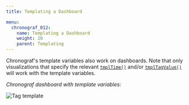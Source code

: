 ```yaml
---
title: Templating a Dashboard

menu:
  chronograf_012:
    name: Templating a Dashboard
    weight: 20
    parent: Templating
---
```


Chronograf's template variables also work on dashboards.
Note that only visualizations that specify the relevant [`tmplTime()`](/chronograf/v0.12/templating/template_time_range/) and/or
[`tmplTagValue()`](/chronograf/v0.12/templating/template_tag_values/) will work with the template variables.

*Chronograf dashboard with template variables:*

![Tag template](/img/chronograf/v0.11/template-dashboard.gif)

